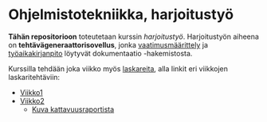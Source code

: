 # Ohjelmistotekniikka, harjoitustyö
**Tähän repositorioon** toteutetaan kurssin *harjoitustyö*. Harjoitustyön aiheena on **tehtävägeneraattorisovellus**, jonka [vaatimusmäärittely](https://github.com/kirsikkahiltunen/ot-harjoitustyo/blob/master/dokumentaatio/vaatimusmaarittely.md) ja [työaikakirjanpito](https://github.com/kirsikkahiltunen/ot-harjoitustyo/blob/master/dokumentaatio/tyoaikakirjanpito.md) löytyvät dokumentaatio -hakemistosta. 

Kurssilla tehdään joka viikko myös [laskareita](https://github.com/kirsikkahiltunen/ot-harjoitustyo/tree/master/laskarit), alla linkit eri viikkojen laskaritehtäviin:
- [Viikko1](https://github.com/kirsikkahiltunen/ot-harjoitustyo/blob/master/laskarit/viikko1.md)
- [Viikko2](https://github.com/kirsikkahiltunen/ot-harjoitustyo/tree/master/laskarit/viikko2)
  - [Kuva kattavuusraportista](https://github.com/kirsikkahiltunen/ot-harjoitustyo/blob/master/laskarit/viikko2/testikattavuusraportti.png)
